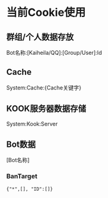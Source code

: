 # 当前Cookie使用
## 群组/个人数据存放
Bot名称:[Kaiheila/QQ]:[Group/User]:Id
## Cache
System:Cache:{Cache关键字}
## KOOK服务器数据存储
System:Kook:Server
## Bot数据
[Bot名称]
### BanTarget
    {"*",[], "ID":[]}